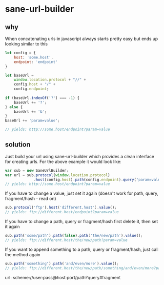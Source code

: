 # sane-url-builder
## why
When concatenating urls in javascript always starts pretty easy but ends up looking similar to this

```javascript
let config = {
    host: 'some.host',
    endpoint: 'endpoint'
}

let baseUrl =
    window.location.protocol + "//" +
    config.host + "/" +
    config.endpoint;
    
if (baseUrl.indexOf('?') === -1) {
    baseUrl += '?';
} else {
    baseUrl += '&';
}
baseUrl += 'param=value';

// yields: http://some.host/endpoint?param=value
```

## solution
Just build your url using sane-url-builder which provides a clean interface for creating urls. For the above example it would look like:

```javascript
var sub = new SaneUrlBuilder;
var url = sub.protocol(window.location.protocol)
             .host(config.host).path(config.endpoint).query('param=value').value();
// yields: http://some.host/endpoint?param=value
```

If you have to change a value, just set it again (doesn't work for path, query, fragment/hash - read on)
```javascript
sub.protocol('ftp').host('different.host').value();
// yields: ftp://different.host/endpoint?param=value
```

If you have to change a path, query or fragment/hash first delete it, then set it again
```javascript
sub.path('some/path').path(false).path('the/new/path').value();
// yields: ftp://different.host/the/new/path?param=value
```

If you want to append something to a path, query or fragment/hash, just call the method again
```javascript
sub.path('something').path('and/even/more').value();
// yields: ftp://different.host/the/new/path/something/and/even/more?param=value
```

url: scheme://user:pass@host:port/path?query#fragment
